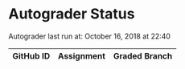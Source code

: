 # Autograder Status
Autograder last run at: October 16, 2018 at 22:40

| GitHub ID | Assignment | Graded Branch |
|-----------|------------|---------------|

